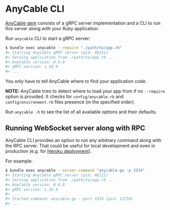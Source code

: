 # AnyCable CLI

[AnyCable gem](https://github.com/anycable/anycable) consists of a gRPC server implementation and a CLI to run this server along with your Ruby application.

Run `anycable` CLI to start a gRPC server:

```sh
$ bundle exec anycable --require "./path/to/app.rb"
#> Starting AnyCable gRPC server (pid: 48111)
#> Serving application from ./path/to/app.rb ...
#> AnyCable version: 0.6.0
#> gRPC version: 1.16.0
#> ...
```

You only have to tell AnyCable where to find your application code.

**NOTE:** AnyCable tries to detect where to load your app from if no `--require` option is provided.
It checks for `config/anycable.rb` and `config/environment.rb` files presence (in the specified order).

Run `anycable -h` to see the list of all available options and their defaults.

## Running WebSocket server along with RPC

AnyCable CLI provides an option to run any arbitrary command along with the RPC server. That could be useful for local development and even in production (e.g. for [Heroku deployment](../deployment/heroku.md)).

For example:

```sh
$ bundle exec anycable --server-command "anycable-go -p 3334"
#> Starting AnyCable gRPC server (pid: 48111)
#> Serving application from ./path/to/app.rb ...
#> AnyCable version: 0.6.0
#> gRPC version: 1.16.0
#> ...
#> Started command: anycable-go --port 3334 (pid: 13710)
#> ...
```
